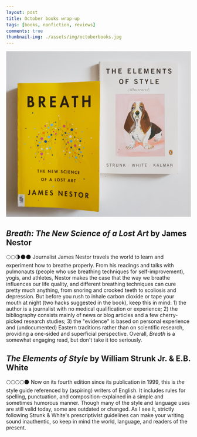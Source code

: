 ```yaml
---
layout: post
title: October books wrap-up
tags: [books, nonfiction, reviews]
comments: true
thumbnail-img: ./assets/img/octoberbooks.jpg
---
```


![cover image of october books](../assets/img/octoberbooks.jpg)

## *Breath: The New Science of a Lost Art* by James Nestor
🌕🌕🌗🌑🌑 Journalist James Nestor travels the world to learn and experiment how to breathe properly. From his readings and talks with pulmonauts (people who use breathing techniques for self-improvement), yogis, and athletes, Nestor makes the case that the way we breathe influences our life quality, and different breathing techniques can cure pretty much anything, from snoring and crooked teeth to scoliosis and depression. But before you rush to inhale carbon dioxide or tape your mouth at night (two hacks suggested in the book), keep this in mind: 1) the author is a journalist with no medical qualification or experience; 2) the bibliography consists mainly of news or blog articles and a few cherry-picked research studies; 3) the "evidence" is based on personal experience and (undocumented) Eastern traditions rather than on scientific research, providing a one-sided and superficial perspective. Overall, *Breath* is a somewhat engaging read, but don't take it too seriously.

## *The Elements of Style* by William Strunk Jr. & E.B. White
🌕🌕🌕🌕🌑 Now on its fourth edition since its publication in 1999, this is *the* style guide referenced by (aspiring) writers of English. It includes rules for spelling, punctuation, and composition–explained in a simple and sometimes humorous manner. Though many of the style and language uses are still valid today, some are outdated or changed. As I see it, strictly following Strunk & White's prescriptivist guidelines can make your writing sound inauthentic, so keep in mind the world, language, and readers of the present. 